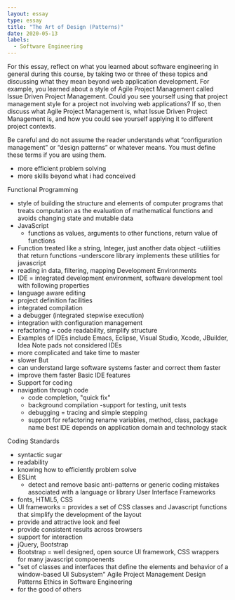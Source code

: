 ```yaml
---
layout: essay
type: essay
title: "The Art of Design (Patterns)"
date: 2020-05-13
labels:
  - Software Engineering
---
```


For this essay, reflect on what you learned about software engineering in general during this course, by taking two or three 
of these topics and discussing what they mean beyond web application development. For example, you learned about a style of 
Agile Project Management called Issue Driven Project Management. Could you see yourself using that project management style 
for a project not involving web applications? If so, then discuss what Agile Project Management is, what Issue Driven Project 
Management is, and how you could see yourself applying it to different project contexts.

Be careful and do not assume the reader understands what “configuration management” or “design patterns” or whatever means. 
You must define these terms if you are using them.

- more efficient problem solving
- more skills beyond what i had conceived

Functional Programming
- style of building the structure and elements of computer programs that treats computation as the 
evaluation of mathematical functions and avoids changing state and mutable data
- JavaScript
  - functions as values, arguments to other functions, return value of functions
 - Function treated like a string, Integer, just another data object
 -utilities that return functions
 -underscore library implements these utilities for javascript
 - reading in data, filtering, mapping
Development Environments
- IDE = integrated development environment, software development tool with following properties
- language aware editing
- project definition facilities
- integrated compilation
- a debugger (integrated stepwise execution)
- integration with configuration management
- refactoring = code readability, simplify structure
- Examples of IDEs include Emacs, Eclipse, Visual Studio, Xcode, JBuilder, Idea
Note pads not considered IDEs
- more complicated and take time to master
- slower
But
- can understand large software systems faster and correct them faster
- improve them faster
Basic IDE features
- Support for coding 
- navigation through code
  - code completion, "quick fix"
  - background compilation
  -support for testing, unit tests
  - debugging = tracing and simple stepping
  - support for refactoring
rename variables, method, class, package name
best IDE depends on application domain and technology stack
   
Coding Standards
- syntactic sugar
- readability
- knowing how to efficiently problem solve
- ESLint
  - detect and remove basic anti-patterns or generic coding mistakes associated with a language or library
User Interface Frameworks
- fonts, HTML5, CSS
- UI frameworks = provides a set of CSS classes and Javascript functions that simplify the development of 
the layout
- provide and attractive look and feel
- provide consistent results across browsers
- support for interaction
- jQuery, Bootstrap
- Bootstrap = well designed, open source UI framework, CSS wrappers for many javascript compoenents
- "set of classes and interfaces that define the elements and behavior of a window-based UI Subsystem"
Agile Project Management
Design Patterns
Ethics in Software Engineering
- for the good of others
